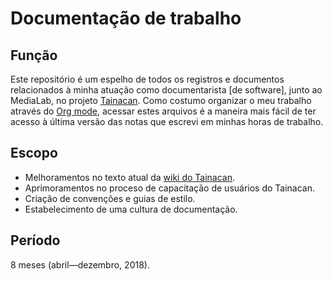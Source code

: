 # Documentação de trabalho

## Função

Este repositório é um espelho de todos os registros e documentos relacionados à minha atuação como documentarista [de software], junto ao MediaLab, no projeto [Tainacan](https://github.com/medialab-ufg/tainacan). Como costumo organizar o meu trabalho através do [Org mode](https://orgmode.org/), acessar estes arquivos é a maneira mais fácil de ter acesso à última versão das notas que escrevi em minhas horas de trabalho.

## Escopo

* Melhoramentos no texto atual da [wiki do Tainacan](http://wiki.tainacan.medialab.ufg.br/doku.php).
* Aprimoramentos no proceso de capacitação de usuários do Tainacan.
* Criação de convenções e guias de estilo.
* Estabelecimento de uma cultura de documentação.

## Período

8 meses (abril—dezembro, 2018).
